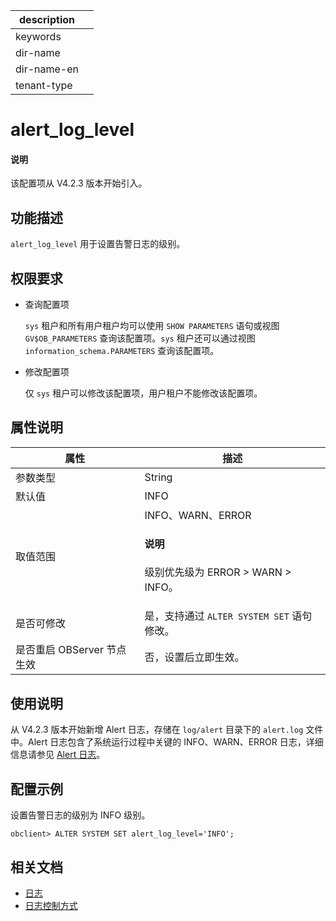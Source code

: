 |description||
|---|---|
|keywords||
|dir-name||
|dir-name-en||
|tenant-type||

# alert_log_level

<main id="notice" type='explain'>
  <h4>说明</h4>
  <p>该配置项从 V4.2.3 版本开始引入。</p>
</main>

## 功能描述

`alert_log_level` 用于设置告警日志的级别。

## 权限要求

* 查询配置项

  `sys` 租户和所有用户租户均可以使用 `SHOW PARAMETERS` 语句或视图 `GV$OB_PARAMETERS` 查询该配置项。`sys` 租户还可以通过视图 `information_schema.PARAMETERS` 查询该配置项。

* 修改配置项

  仅 `sys` 租户可以修改该配置项，用户租户不能修改该配置项。

## 属性说明

| **属性** | **描述** |
| -------- | -------- |
| 参数类型   | String |
| 默认值     | INFO |
| 取值范围   |INFO、WARN、ERROR<main id="notice" type='explain'><h4>说明</h4><p>级别优先级为 ERROR > WARN > INFO。</p></main> |
| 是否可修改 | 是，支持通过 `ALTER SYSTEM SET` 语句修改。|
| 是否重启 OBServer 节点生效 | 否，设置后立即生效。  |

## 使用说明

从 V4.2.3 版本开始新增 Alert 日志，存储在 `log/alert` 目录下的 `alert.log` 文件中。Alert 日志包含了系统运行过程中关键的 INFO、WARN、ERROR 日志，详细信息请参见 [Alert 日志](../../../../600.manage/800.logging/550.alert-log.md)。

## 配置示例

设置告警日志的级别为 INFO 级别。

```shell
obclient> ALTER SYSTEM SET alert_log_level='INFO';
```

## 相关文档

* [日志](../../../../700.reference/100.oceanbase-database-concepts/1200.observer-node-architecture/400.log.md)
* [日志控制方式](../../../../600.manage/800.logging/400.log-control.md)
